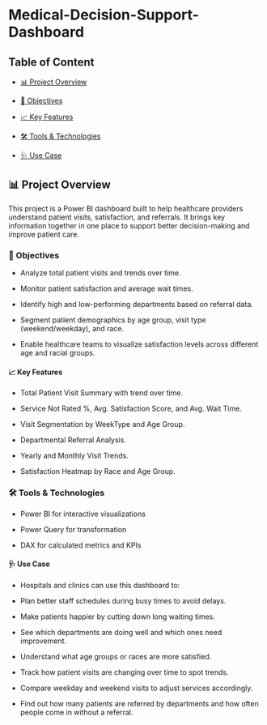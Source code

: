 # Medical-Decision-Support-Dashboard

## Table of Content

- [📊 Project Overview](#📊-project-overview)

- [🎯 Objectives](#🎯-objectives)

- [📈 Key Features](#📈-Key-Features)

- [🛠 Tools & Technologies](#🛠-tools-&-technologies)

- [🩺 Use Case](#🩺-use-case)

## 📊 Project Overview

This project is a Power BI dashboard built to help healthcare providers understand patient visits, satisfaction, and referrals. It brings key information together in one place to support better decision-making and improve patient care.




### 🎯 Objectives

- Analyze total patient visits and trends over time.

- Monitor patient satisfaction and average wait times.

- Identify high and low-performing departments based on referral data.

- Segment patient demographics by age group, visit type (weekend/weekday), and race.

- Enable healthcare teams to visualize satisfaction levels across different age and racial groups.
  

#### 📈 Key Features

- Total Patient Visit Summary with trend over time.

- Service Not Rated %, Avg. Satisfaction Score, and Avg. Wait Time.

- Visit Segmentation by WeekType and Age Group.

- Departmental Referral Analysis.

- Yearly and Monthly Visit Trends.

- Satisfaction Heatmap by Race and Age Group.

### 🛠 Tools & Technologies

- Power BI for interactive visualizations
  
- Power Query for transformation

- DAX for calculated metrics and KPIs


#### 🩺 Use Case

- Hospitals and clinics can use this dashboard to:

- Plan better staff schedules during busy times to avoid delays.

- Make patients happier by cutting down long waiting times.

- See which departments are doing well and which ones need improvement.

- Understand what age groups or races are more satisfied.

- Track how patient visits are changing over time to spot trends.

- Compare weekday and weekend visits to adjust services accordingly.

- Find out how many patients are referred by departments and how often people come in without a referral.



